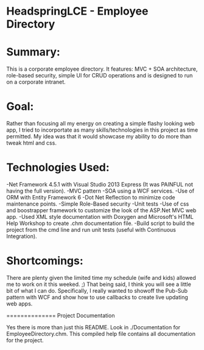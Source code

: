 HeadspringLCE - Employee Directory
=============
Summary:
===

This is a corporate employee directory.  It features: MVC + SOA architecture, role-based security, simple UI for CRUD operations and is designed to run on a corporate intranet.

Goal:
===

Rather than focusing all my energy on creating a simple flashy looking web app, I tried to incorportate as many skills/technologies in this project as time permitted. My idea was that it would showcase my ability to do more than tweak html and css.

Technologies Used:
===

-Net Framework 4.5.1 with Visual Studio 2013 Express (It was PAINFUL not having the full version).
-MVC pattern
-SOA using a WCF services.
-Use of ORM with Entity Framework 6
-Dot Net Reflection to minimize code maintenance points.
-Simple Role-Based security
-Unit tests
-Use of css and boostrapper framework to customize the look of the ASP.Net MVC web app.
-Used XML style documentation with Doxygen and Microsoft's HTML Help Workshop to create .chm documentation file.
-Build script to build the project from the cmd line and run unit tests (useful with Continuous Integration).

Shortcomings:
===

There are plenty given the limited time my schedule (wife and kids) allowed me to work on it this weeked.  ;) That being said, I think you will see a little bit of what I can do.  Specifically, I really wanted to showoff the Pub-Sub pattern with WCF and show how to use callbacks to create live updating web apps.


==============
Project Documentation

Yes there is more than just this README.  Look in ./Documentation for EmployeeDirectory.chm.  This compiled help file contains all documentation for the project.
